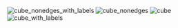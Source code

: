 ![cube_nonedges_with_labels](https://user-images.githubusercontent.com/32334380/166411750-8704c40b-7c52-4fa2-9610-81e02dd1ca11.png)
![cube_nonedges](https://user-images.githubusercontent.com/32334380/166411752-494ad160-1fd5-4605-bf8f-8e7880fd72f1.png)
![cube](https://user-images.githubusercontent.com/32334380/166411755-8a9d8d2c-a743-44d6-b36f-92c69129c6c3.png)
![cube_with_labels](https://user-images.githubusercontent.com/32334380/166411757-7e5deff4-8a79-4902-bb77-4961c187eec5.png)
